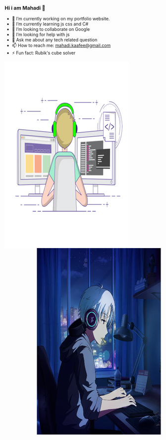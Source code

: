 ### Hi i am Mahadi 👋

- 🔭 I’m currently working on my portfolio website.
- 🌱 I’m currently learning js css and C#
- 👯 I’m looking to collaborate on Google
- 🤔 I’m looking for help with js
- 💬 Ask me about any tech related question
- 📫 How to reach me: mahadi.kaafee@gmail.com
- ⚡ Fun fact: Rubik's cube solver

<p>
<img align="left" src="https://github.com/KaaFee/KaaFee/blob/main/coding-freak.gif" height="600" width="400">
<img align="right" src="https://github.com/KaaFee/KaaFee/blob/main/anime.jpg" height="600" width="400"></P>
